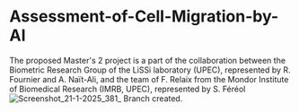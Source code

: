 # Assessment-of-Cell-Migration-by-AI
The proposed Master's 2 project is a part of the collaboration between the Biometric Research Group  of the LiSSi laboratory (UPEC), represented by R. Fournier and A. Naït-Ali, and the team of F. Relaix  from the Mondor Institute of Biomedical Research (IMRB, UPEC), represented by S. Féréol
![Screenshot_21-1-2025_381_](https://github.com/user-attachments/assets/667d5927-4a49-4323-9406-4c5ddecc3e0b)
Branch created.